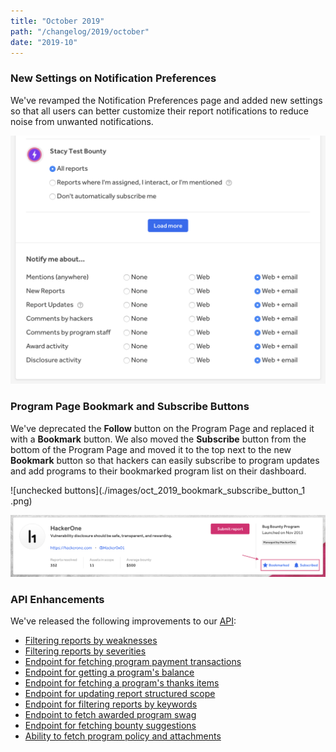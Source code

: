 ```yaml
---
title: "October 2019"
path: "/changelog/2019/october"
date: "2019-10"
---
```


### New Settings on Notification Preferences
We've revamped the Notification Preferences page and added new settings so that all users can better customize their report notifications to reduce noise from unwanted notifications.

![notification preferences](./images/oct_2019_notification_preferences.png)

### Program Page Bookmark and Subscribe Buttons
We've deprecated the **Follow** button on the Program Page and replaced it with a **Bookmark** button. We also moved the **Subscribe** button from the bottom of the Program Page and moved it to the top next to the new **Bookmark** button so that hackers can easily subscribe to program updates and add programs to their bookmarked program list on their dashboard.   

 ![unchecked buttons](./images/oct_2019_bookmark_subscribe_button_1 .png)

 ![checked buttons](./images/oct_2019_bookmark_subscribe_button_2.png)

### API Enhancements
We've released the following improvements to our [API](https://api.hackerone.com/#introduction):
* [Filtering reports by weaknesses](https://api.hackerone.com/#reports-get-all-reports)
* [Filtering reports by severities](https://api.hackerone.com/#reports-get-all-reports)
* [Endpoint for fetching program payment transactions](https://api.hackerone.com/#programs-get-payment-transactions)
* [Endpoint for getting a program's balance](https://api.hackerone.com/#programs-get-balance)
* [Endpoint for fetching a program's thanks items](https://api.hackerone.com/#programs-get-thanks-to-hackers)
* [Endpoint for updating report structured scope](https://api.hackerone.com/#reports-update-structured-scope)
* [Endpoint for filtering reports by keywords](https://api.hackerone.com/#reports-get-all-reports)
* [Endpoint to fetch awarded program swag](https://api.hackerone.com/#programs-get-awarded-swag)
* [Endpoint for fetching bounty suggestions](https://api.hackerone.com/#reports-get-bounty-suggestions)
* [Ability to fetch program policy and attachments](https://api.hackerone.com/#programs-get-program)

